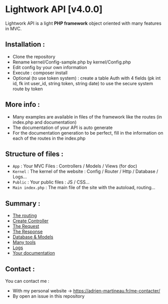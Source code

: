 # Lightwork API [v4.0.0]
Lightwork API is a light **PHP framework** object oriented with many features in MVC.

## Installation :
- Clone the repository
- Rename kernel/Config-sample.php by kernel/Config.php
- Edit config by your own information
- Execute : composer install
- Optional (to use token system) : create a table Auth with 4 fields (pk int id, fk int user_id, string token, string date)
to use the secure system route by token

## More info :
- Many examples are available in files of the framework like the routes (in index.php and documentation)
- The documentation of your API is auto generate
- For the documentation generation to be perfect, fill in the information on each of the routes in the index.php

## Structure of files :

- `App` : Your MVC Files : Controllers / Models / Views (for doc)
- `Kernel` : The kernel of the website : Config / Router / Http / Database / Logs...
- `Public` : Your public files : JS / CSS...
- `Main index.php` : The main file of the site with the autoload, routing...

## Summary :
- [The routing](https://github.com/WaZeR-Adrien/Lightwork-api/wiki/Routing)
- [Create Controller](https://github.com/WaZeR-Adrien/Lightwork-api/wiki/Controllers)
- [The Request](https://github.com/WaZeR-Adrien/Lightwork-api/wiki/Request)
- [The Response](https://github.com/WaZeR-Adrien/Lightwork-api/wiki/Response)
- [Database & Models](https://github.com/WaZeR-Adrien/Lightwork-api/wiki/Database-&-Models)
- [Many tools](https://github.com/WaZeR-Adrien/Lightwork-api/wiki/Tools)
- [Logs](https://github.com/WaZeR-Adrien/Lightwork-api/wiki/Logs)
- [Your documentation](https://github.com/WaZeR-Adrien/Lightwork-api/wiki/Doc)

## Contact :
You can contact me :
- With my personal website -> https://adrien-martineau.fr/me-contacter/
- By open an issue in this repository

